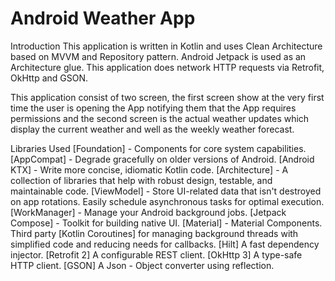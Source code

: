 # Android Weather App

Introduction
This application is written in Kotlin and uses Clean Architecture based on MVVM and Repository pattern. Android Jetpack is used as an Architecture glue. This application does network HTTP requests via Retrofit, OkHttp and GSON.

This application consist of two screen, the first screen show at the very first time the user is opening the App notifying them that the App requires permissions and the second screen is the actual weather updates which display the current weather and well as the weekly weather forecast.

Libraries Used
[Foundation] - Components for core system capabilities.
[AppCompat] - Degrade gracefully on older versions of Android.
[Android KTX] - Write more concise, idiomatic Kotlin code.
[Architecture] - A collection of libraries that help with robust design, testable, and maintainable code.
[ViewModel] - Store UI-related data that isn't destroyed on app rotations. Easily schedule asynchronous tasks for optimal execution.
[WorkManager] - Manage your Android background jobs.
[Jetpack Compose] - Toolkit for building native UI.
[Material] - Material Components.
Third party
[Kotlin Coroutines] for managing background threads with simplified code and reducing needs for callbacks.
[Hilt] A fast dependency injector.
[Retrofit 2] A configurable REST client.
[OkHttp 3] A type-safe HTTP client.
[GSON] A Json - Object converter using reflection.